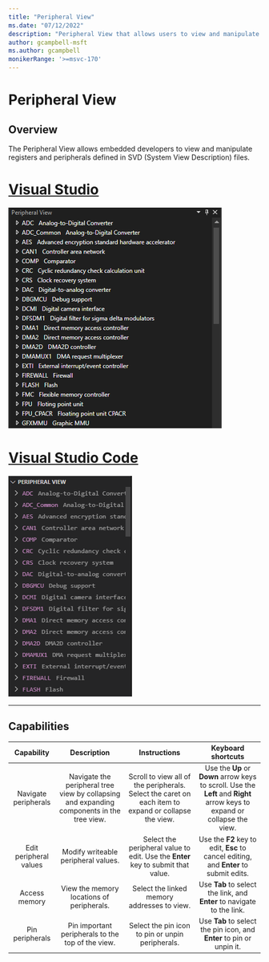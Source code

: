 ```yaml
---
title: "Peripheral View"
ms.date: "07/12/2022"
description: "Peripheral View that allows users to view and manipulate peripherals."
author: gcampbell-msft
ms.author: gcampbell
monikerRange: '>=msvc-170'
---
```

# Peripheral View

## Overview

The Peripheral View allows embedded developers to view and manipulate registers and peripherals defined in SVD (System View Description) files.

# [Visual Studio](#tab/visual-studio)

![Peripheral View in VS](media/peripheral-viewer.png)

# [Visual Studio Code](#tab/visual-studio-code)

![Peripheral View in Visual Studio Code](media/peripheral-viewer-vscode.png)

---

## Capabilities

| Capability | Description | Instructions | Keyboard shortcuts |
|:-:|:-:|:-:|:-:|
| Navigate peripherals | Navigate the peripheral tree view by collapsing and expanding components in the tree view. | Scroll to view all of the peripherals. Select the caret on each item to expand or collapse the view. | Use the **Up** or **Down** arrow keys to scroll. Use the **Left** and **Right** arrow keys to expand or collapse the view. |
| Edit peripheral values | Modify writeable peripheral values. | Select the peripheral value to edit. Use the **Enter** key to submit that value. | Use the **F2** key to edit, **Esc** to cancel editing, and **Enter** to submit edits. |
| Access memory | View the memory locations of peripherals. | Select the linked memory addresses to view. | Use **Tab** to select the link, and **Enter** to navigate to the link. |
| Pin peripherals | Pin important peripherals to the top of the view. | Select the pin icon to pin or unpin peripherals. | Use **Tab** to select the pin icon, and **Enter** to pin or unpin it. ||
